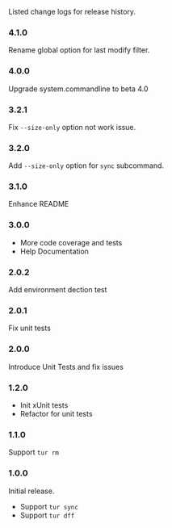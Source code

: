 Listed change logs for release history.

### 4.1.0

Rename global option for last modify filter.

### 4.0.0

Upgrade system.commandline to beta 4.0

### 3.2.1

Fix `--size-only` option not work issue.

### 3.2.0

Add `--size-only` option for `sync` subcommand.

### 3.1.0

Enhance README

### 3.0.0

- More code coverage and tests
- Help Documentation

### 2.0.2

Add environment dection test

### 2.0.1

Fix unit tests

### 2.0.0

Introduce Unit Tests and fix issues

### 1.2.0

- Init xUnit tests
- Refactor for unit tests

### 1.1.0

Support `tur rm`

### 1.0.0

Initial release. 

- Support `tur sync`
- Support `tur dff`